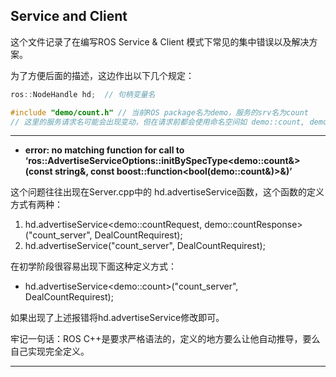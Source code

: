 ## Service and Client

这个文件记录了在编写ROS Service & Client 模式下常见的集中错误以及解决方案。

为了方便后面的描述，这边作出以下几个规定：

```cpp
ros::NodeHandle hd;  // 句柄变量名

#include "demo/count.h" // 当前ROS package名为demo，服务的srv名为count
// 这里的服务请求名可能会出现变动，但在请求前都会使用命名空间如 demo::count, demo::calc
```



-----------

* **error: no matching function for call to ‘ros::AdvertiseServiceOptions::initBySpecType\<demo::count&\>(const string&, const boost::function\<bool(demo::count&)\>&)’**

这个问题往往出现在Server.cpp中的 hd.advertiseService函数，这个函数的定义方式有两种：

1.  hd.advertiseService\<demo::countRequest, demo::countResponse\>("count_server", DealCountRequirest);
2.  hd.advertiseService("count_server", DealCountRequirest);

在初学阶段很容易出现下面这种定义方式：

*  hd.advertiseService\<demo::count\>("count_server", DealCountRequirest);

如果出现了上述报错将hd.advertiseService修改即可。

牢记一句话：ROS C++是要求严格语法的，定义的地方要么让他自动推导，要么自己实现完全定义。

---------

